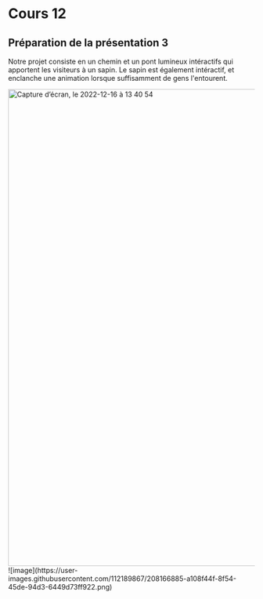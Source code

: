# Cours 12
## Préparation de la présentation 3 

Notre projet consiste en un chemin et un pont lumineux intéractifs qui apportent les visiteurs à un sapin. Le sapin est également intéractif, et enclanche une animation lorsque suffisamment de gens l'entourent.

<img width="972" alt="Capture d’écran, le 2022-12-16 à 13 40 54" src="https://user-images.githubusercontent.com/112189867/208166825-af850116-6242-4aa6-9923-dba8dac62897.png">
![image](https://user-images.githubusercontent.com/112189867/208166885-a108f44f-8f54-45de-94d3-6449d73ff922.png)
